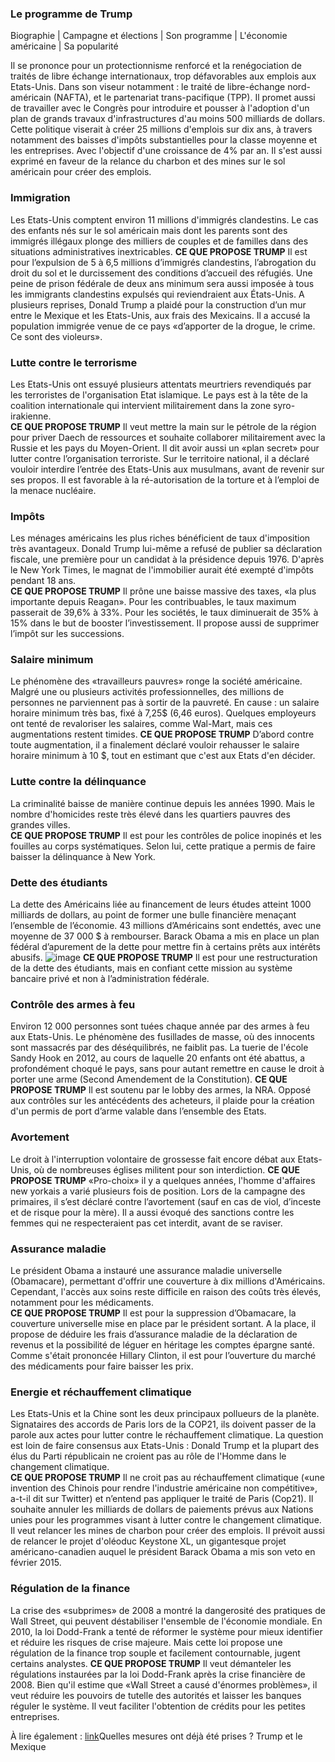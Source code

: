 ### Le programme de Trump

Biographie | Campagne et élections | Son programme | L'économie américaine | Sa popularité

Il se prononce pour un protectionnisme renforcé et la renégociation de traités de libre échange internationaux, trop défavorables aux emplois aux Etats-Unis. Dans son viseur notamment : le traité de libre-échange nord-américain (NAFTA), et le partenariat trans-pacifique (TPP). Il promet aussi de travailler avec le Congrès pour introduire et pousser à l'adoption d'un plan de grands travaux d'infrastructures d'au moins 500 milliards de dollars. Cette politique viserait à créer 25 millions d'emplois sur dix ans, à travers notamment des baisses d'impôts substantielles pour la classe moyenne et les entreprises. Avec l'objectif d'une croissance de 4% par an. Il s'est aussi exprimé en faveur de la relance du charbon et des mines sur le sol américain pour créer des emplois. 

### Immigration

Les Etats-Unis comptent environ 11 millions d'immigrés clandestins. Le cas des enfants nés sur le sol américain mais dont les parents sont des immigrés illégaux plonge des milliers de couples et de familles dans des situations administratives inextricables.
**CE QUE PROPOSE TRUMP**
Il est pour l’expulsion de 5 à 6,5 millions d’immigrés clandestins, l’abrogation du droit du sol et le durcissement des conditions d’accueil des réfugiés. Une peine de prison fédérale de deux ans minimum sera aussi imposée à tous les immigrants clandestins expulsés qui reviendraient aux États-Unis. A plusieurs reprises, Donald Trump a plaidé pour la construction d’un mur entre le Mexique et les Etats-Unis, aux frais des Mexicains. Il a accusé la population immigrée venue de ce pays «d’apporter de la drogue, le crime. Ce sont des violeurs».  
 
### Lutte contre le terrorisme

Les Etats-Unis ont essuyé plusieurs attentats meurtriers revendiqués par les terroristes de l'organisation Etat islamique. Le pays est à la tête de la coalition internationale qui intervient militairement dans la zone syro-irakienne.  
**CE QUE PROPOSE TRUMP**
Il veut mettre la main sur le pétrole de la région pour priver Daech de ressources et souhaite collaborer militairement avec la Russie et les pays du Moyen-Orient. Il dit avoir aussi un «plan secret» pour lutter contre l’organisation terroriste. Sur le territoire national, il a déclaré vouloir interdire l’entrée des Etats-Unis aux musulmans, avant de revenir sur ses propos. Il est favorable à la ré-autorisation de la torture et à l’emploi de la menace nucléaire.

### Impôts 

Les ménages américains les plus riches bénéficient de taux d'imposition très avantageux. Donald Trump lui-même a refusé de publier sa déclaration fiscale, une première pour un candidat à la présidence depuis 1976. D'après le New York Times, le magnat de l'immobilier aurait été exempté d'impôts pendant 18 ans.  
**CE QUE PROPOSE TRUMP**
Il prône une baisse massive des taxes, «la plus importante depuis Reagan». Pour les contribuables, le taux maximum passerait de 39,6% à 33%. Pour les sociétés, le taux diminuerait de 35% à 15% dans le but de booster l’investissement. Il propose aussi de supprimer l’impôt sur les successions.  
 
### Salaire minimum

Le phénomène des «travailleurs pauvres» ronge la société américaine. Malgré une ou plusieurs activités professionnelles, des millions de personnes ne parviennent pas à sortir de la pauvreté. En cause : un salaire horaire minimum très bas, fixé à 7,25$ (6,46 euros). Quelques employeurs ont tenté de revaloriser les salaires, comme Wal-Mart, mais ces augmentations restent timides. 
**CE QUE PROPOSE TRUMP**
D’abord contre toute augmentation, il a finalement déclaré vouloir rehausser le salaire horaire minimum à 10 $, tout en estimant que c'est aux Etats d'en décider.
 
### Lutte contre la délinquance

La criminalité baisse de manière continue depuis les années 1990. Mais le nombre d'homicides reste très élevé dans les quartiers pauvres des grandes villes.  
**CE QUE PROPOSE TRUMP**
Il est pour les contrôles de police inopinés et les fouilles au corps systématiques. Selon lui, cette pratique a permis de faire baisser la délinquance à New York.
 
### Dette des étudiants

La dette des Américains liée au financement de leurs études atteint 1000 milliards de dollars, au point de former une bulle financière menaçant l’ensemble de l’économie. 43 millions d’Américains sont endettés, avec une moyenne de 37 000 $ à rembourser. Barack Obama a mis en place un plan fédéral d’apurement de la dette pour mettre fin à certains prêts aux intérêts abusifs.
![image](http://www.leparisien.fr/images/2016/09/30/6164417_debt-quadrupled-1.jpg)
**CE QUE PROPOSE TRUMP**
Il est pour une restructuration de la dette des étudiants, mais en confiant cette mission au système bancaire privé et non à l’administration fédérale.
 
### Contrôle des armes à feu

Environ 12 000 personnes sont tuées chaque année par des armes à feu aux Etats-Unis. Le phénomène des fusillades de masse, où des innocents sont massacrés par des déséquilibrés, ne faiblit pas. La tuerie de l'école Sandy Hook en 2012, au cours de laquelle 20 enfants ont été abattus, a profondément choqué le pays, sans pour autant remettre en cause le droit à porter une arme (Second Amendement de la Constitution).
**CE QUE PROPOSE TRUMP**
 Il est soutenu par le lobby des armes, la NRA. Opposé aux contrôles sur les antécédents des acheteurs, il plaide pour la création d'un permis de port d’arme valable dans l’ensemble des Etats.

### Avortement

Le droit à l'interruption volontaire de grossesse fait encore débat aux Etats-Unis, où de nombreuses églises militent pour son interdiction. 
**CE QUE PROPOSE TRUMP**
«Pro-choix» il y a quelques années, l'homme d'affaires new yorkais a varié plusieurs fois de position. Lors de la campagne des primaires, il s’est déclaré contre l’avortement (sauf en cas de viol, d’inceste et de risque pour la mère). Il a aussi évoqué des sanctions contre les femmes qui ne respecteraient pas cet interdit, avant de se raviser.
 
### Assurance maladie

Le président Obama a instauré une assurance maladie universelle (Obamacare), permettant d'offrir une couverture à dix millions d'Américains. Cependant, l'accès aux soins reste difficile en raison des coûts très élevés, notamment pour les médicaments.  
**CE QUE PROPOSE TRUMP**
Il est pour la suppression d’Obamacare, la couverture universelle mise en place par le président sortant. A la place, il propose de déduire les frais d’assurance maladie de la déclaration de revenus et la possibilité de léguer en héritage les comptes épargne santé. Comme s'était prononcée Hillary Clinton, il est pour l’ouverture du marché des médicaments pour faire baisser les prix.  
 
### Energie et réchauffement climatique

Les Etats-Unis et la Chine sont les deux principaux pollueurs de la planète. Signataires des accords de Paris lors de la COP21, ils doivent passer de la parole aux actes pour lutter contre le réchauffement climatique. La question est loin de faire consensus aux Etats-Unis : Donald Trump et la plupart des élus du Parti républicain ne croient pas au rôle de l'Homme dans le changement climatique.  
**CE QUE PROPOSE TRUMP**
Il ne croit pas au réchauffement climatique («une invention des Chinois pour rendre l'industrie américaine non compétitive», a-t-il dit sur Twitter) et n’entend pas appliquer le traité de Paris (Cop21). Il souhaite annuler les milliards de dollars de paiements prévus aux Nations unies pour les programmes visant à lutter contre le changement climatique. Il veut relancer les mines de charbon pour créer des emplois. Il prévoit aussi de relancer le projet d'oléoduc Keystone XL, un gigantesque projet américano-canadien auquel le président Barack Obama a mis son veto en février 2015.
 
### Régulation de la finance

La crise des «subprimes» de 2008 a montré la dangerosité des pratiques de Wall Street, qui peuvent déstabiliser l'ensemble de l'économie mondiale. En 2010, la loi Dodd-Frank a tenté de réformer le système pour mieux identifier et réduire les risques de crise majeure. Mais cette loi propose une régulation de la finance trop souple et facilement contournable, jugent certains analystes.
**CE QUE PROPOSE TRUMP**
Il veut démanteler les régulations instaurées par la loi Dodd-Frank après la crise financière de 2008. Bien qu'il estime que «Wall Street a causé d'énormes problèmes», il veut réduire les pouvoirs de tutelle des autorités et laisser les banques réguler le système. Il veut faciliter l'obtention de crédits pour les petites entreprises.

À lire également : 
[link](https://delbecque.github.io/cms/campagne)Quelles mesures ont déjà été prises ?
Trump et le Mexique
